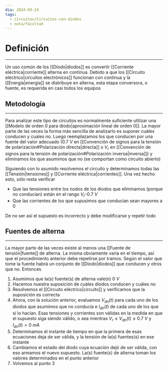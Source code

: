 ```yaml
---
dia: 2024-03-24
tags:
  - circuitos/Circuitos-con-diodos
  - nota/facultad
---
```

# Definición
---
Un uso común de los [[Diodo|diodos]] es convertir [[Corriente eléctrica|corriente]] alterna en continua. Debido a que los [[Circuito eléctrico|circuitos electrónicos]] funcionan con continua y la [[Energía|energía]] se distribuye en alterna, esta etapa conversora, o fuente, es requerida en casi todos los equipos

## Metodología
---
Para analizar este tipo de circuitos es normalmente suficiente utilizar una [[Modelo de orden 0 para diodo|aproximación lineal de orden 0]]. La mayor parte de las veces la forma más sencilla de analizarlo es suponer cuáles conducen y cuales no. Luego reemplazamos los que conducen por una fuente del valor adecuado ($0.7~V$ en [[Convención de signos para la tensión de polarización#Polarización directa|directa]] o $V_r$ en [[Convención de signos para la tensión de polarización#Polarización inversa|inversa]]) y eliminamos los que asumimos que no (se comportan como circuito abierto)

Siguiendo con lo asumido resolvemos el circuito y determinamos todas las [[Tensión|tensiones]] y [[Corriente eléctrica|corrientes]]. Una vez hecho esto, sólo resta verificar
* Que las tensiones entre los nodos de los diodos que eliminamos (porque no conducían) están en el rango $V_r$-$0.7~V$
* Que las corrientes de los que supusimos que conducían sean mayores a $0$

De no ser así el supuesto es incorrecto y debe modificarse y repetir todo


## Fuentes de alterna
---
La mayor parte de las veces existe al menos una [[Fuente de tensión|fuente]] de alterna. La misma obviamente varía en el tiempo, así que el procedimiento anterior debe repetirse por tramos. Según el valor que tome la fuente habrá un conjunto de [[Diodo|diodos]] que conducen y otros que no. Entonces
1. Asumimos que la(s) fuente(s) de alterna vale(n) $0~V$
2. Hacemos nuestra suposición de cuáles diodos conducen y cuáles no
3. Resolvemos el [[Circuito eléctrico|circuito]] y verificamos que la suposición es correcta
4. Ahora, con la solución anterior, evaluamos $V_{dn}(t)$ para cada uno de los diodos que asumimos que no conducía e $I_{dn}(t)$ de cada uno de los que sí lo hacían. Esas tensiones y corrientes son válidas en la medida en que el supuesto siga siendo válido, o sea mientras $V_r \le V_{dn}(t) \le 0.7~V$ y $I_{dn}(t) > 0~mA$
5. Determinamos el instante de tiempo en que la primera de esas ecuaciones deja de ser válida, y la tensión de la(s) fuentes(s) en ese instante
6. Cambiamos el estado del diodo cuya ecuación dejó de ser válida, con eso armamos el nuevo supuesto. La(s) fuente(s) de alterna toman los valores determinados en el punto anterior
7. Volvemos al punto 3